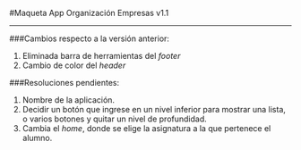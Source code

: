 #Maqueta App Organización Empresas v1.1 
- - -
###Cambios respecto a la versión anterior:
1. Eliminada barra de herramientas del *footer*
2. Cambio de color del *header*
	
###Resoluciones pendientes:
1. Nombre de la aplicación.
2. Decidir un botón que ingrese en un nivel inferior para mostrar una lista, o varios botones y quitar un nivel de profundidad. 
3. Cambia el *home*, donde se elige la asignatura a la que pertenece el alumno.
